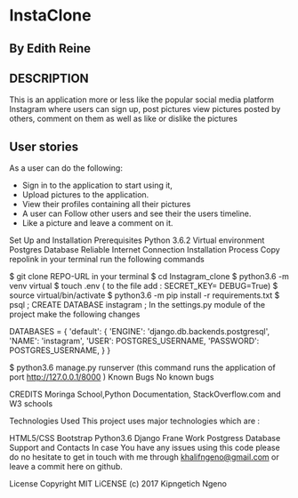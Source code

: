 # InstaClone

## By Edith Reine

## DESCRIPTION

This is an application more or less like the popular social media platform Instagram where users can sign up, post pictures view pictures posted by others, comment on them as well as like or dislike the pictures

## User stories

As a user can do the following:

- Sign in to the application to start using it,
- Upload pictures to the application.
- View their profiles containing all their pictures
- A user can Follow other users and see their the users timeline.
- Like a picture and leave a comment on it.

Set Up and Installation
Prerequisites
Python 3.6.2
Virtual environment
Postgres Database
Reliable Internet Connection
Installation Process
Copy repolink
in your terminal run the following commands

$ git clone REPO-URL in your terminal
$ cd Instagram_clone
$ python3.6 -m venv virtual
$ touch .env ( to the file add : SECRET_KEY= DEBUG=True)
$ source virtual/bin/activate
$ python3.6 -m pip install -r requirements.txt
$ psql ; CREATE DATABASE instagram ;
In the settings.py module of the project make the following changes

DATABASES = { 'default': { 'ENGINE': 'django.db.backends.postgresql', 'NAME': 'instagram', 'USER': POSTGRES_USERNAME, 'PASSWORD': POSTGRES_USERNAME, } }

$ python3.6 manage.py runserver (this command runs the application of port http://127.0.0.1/8000 )
Known Bugs
No known bugs

CREDITS
Moringa School,Python Documentation, StackOverflow.com and W3 schools

Technologies Used
This project uses major technologies which are :

HTML5/CSS
Bootstrap
Python3.6
Django Frane Work
Postgress Database
Support and Contacts
In case You have any issues using this code please do no hesitate to get in touch with me through khalifngeno@gmail.com or leave a commit here on github.

License
Copyright MIT LiCENSE (c) 2017 Kipngetich Ngeno